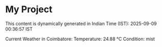 # My Project

This content is dynamically generated in Indian Time (IST): 2025-09-09 00:36:57 IST


Current Weather in Coimbatore:
Temperature: 24.88 °C
Condition: mist
